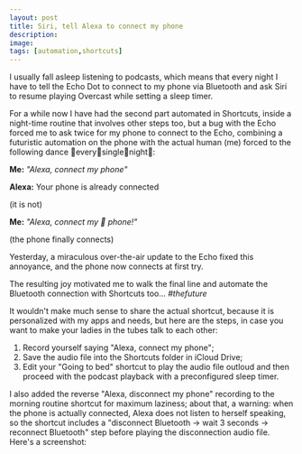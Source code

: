 ```yaml
---
layout: post
title: Siri, tell Alexa to connect my phone
description:
image:
tags: [automation,shortcuts]
---
```

I usually fall asleep listening to podcasts, which means that every night I have to tell the Echo Dot to connect to my phone via Bluetooth and ask Siri to resume playing Overcast while setting a sleep timer.

For a while now I have had the second part automated in Shortcuts, inside a night-time routine that involves other steps too, but a bug with the Echo forced me to ask twice for my phone to connect to the Echo, combining a futuristic automation on the phone with the actual human (me) forced to the following dance 👏every👏single👏night👏:

**Me:** *"Alexa, connect my phone"*

**Alexa:** Your phone is already connected

(it is not)

**Me:** *"Alexa, connect my 🤬 phone!"*

(the phone finally connects)


Yesterday, a miraculous over-the-air update to the Echo fixed this annoyance, and the phone now connects at first try.

The resulting joy motivated me to walk the final line and automate the Bluetooth connection with Shortcuts too... *#thefuture*

It wouldn't make much sense to share the actual shortcut, because it is personalized with my apps and needs, but here are the steps, in case you want to make your ladies in the tubes talk to each other:

1. Record yourself saying "Alexa, connect my phone";
2. Save the audio file into the Shortcuts folder in iCloud Drive;
3. Edit your "Going to bed" shortcut to play the audio file outloud and then proceed with the podcast playback with a preconfigured sleep timer.

I also added the reverse "Alexa, disconnect my phone" recording to the morning routine shortcut for maximum laziness; about that, a warning: when the phone is actually connected, Alexa does not listen to herself speaking, so the shortcut includes a "disconnect Bluetooth -> wait 3 seconds -> reconnect Bluetooth" step before playing the disconnection audio file. Here's a screenshot:

<p align="center">
	<img src="{{ site.baseurl }}/assets/images/blog/2019-05-24-siri_tell_alexa_to_connect_my_phone_via_bluetooth_with_shortcuts/siri-talk-to-alexa.PNG" alt="" data-position="center center" />
</p>